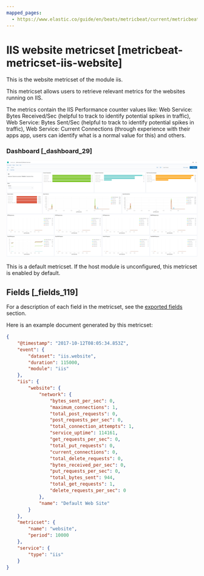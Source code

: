 ```yaml
---
mapped_pages:
  - https://www.elastic.co/guide/en/beats/metricbeat/current/metricbeat-metricset-iis-website.html
---
```


# IIS website metricset [metricbeat-metricset-iis-website]

This is the website metricset of the module iis.

This metricset allows users to retrieve relevant metrics for the websites running on IIS.

The metrics contain the IIS Performance counter values like: Web Service: Bytes Received/Sec (helpful to track to identify potential spikes in traffic), Web Service: Bytes Sent/Sec (helpful to track to identify potential spikes in traffic), Web Service: Current Connections (through experience with their apps app, users can identify what is a normal value for this) and others.


### Dashboard [_dashboard_29]

![metricbeat iis website overview](images/metricbeat-iis-website-overview.png)

This is a default metricset. If the host module is unconfigured, this metricset is enabled by default.

## Fields [_fields_119]

For a description of each field in the metricset, see the [exported fields](/reference/metricbeat/exported-fields-iis.md) section.

Here is an example document generated by this metricset:

```json
{
    "@timestamp": "2017-10-12T08:05:34.853Z",
    "event": {
        "dataset": "iis.website",
        "duration": 115000,
        "module": "iis"
    },
    "iis": {
        "website": {
            "network": {
                "bytes_sent_per_sec": 0,
                "maximum_connections": 1,
                "total_post_requests": 0,
                "post_requests_per_sec": 0,
                "total_connection_attempts": 1,
                "service_uptime": 114161,
                "get_requests_per_sec": 0,
                "total_put_requests": 0,
                "current_connections": 0,
                "total_delete_requests": 0,
                "bytes_received_per_sec": 0,
                "put_requests_per_sec": 0,
                "total_bytes_sent": 944,
                "total_get_requests": 1,
                "delete_requests_per_sec": 0
            },
            "name": "Default Web Site"
        }
    },
    "metricset": {
        "name": "website",
        "period": 10000
    },
    "service": {
        "type": "iis"
    }
}
```


